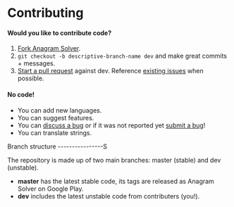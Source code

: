Contributing
============

#### Would you like to contribute code?

1. [Fork Anagram Solver][1].
2. `git checkout -b descriptive-branch-name dev` and make great commits + messages.
3. [Start a pull request][2] against dev. Reference [existing issues][3] when possible.

#### No code!
* You can add new languages.
* You can suggest features.
* You can [discuss a bug][3] or if it was not reported yet [submit a bug][4]!
* You can translate strings.

Branch structure
----------------S

The repository is made up of two main branches: master (stable) and dev (unstable).

* **master** has the latest stable code, its tags are released as Anagram Solver on Google Play.
* **dev** includes the latest unstable code from contributers (you!).


 [1]: https://github.com/charbgr/Anagram-Solver/fork
 [2]: https://github.com/charbgr/Anagram-Solver/compare
 [3]: https://github.com/charbgr/Anagram-Solver/issues
 [4]: https://github.com/charbgr/Anagram-Solver/issues/new
